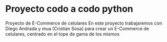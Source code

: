# Proyecto codo a codo python

Proyecto de E-Commerce de celulares
En este proyecto trabajaremos con Diego Andrada y mua (Cristian Sosa) para crear un E-Commerce de celulares, centrado en el tope de gama de los mismos
